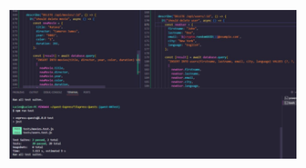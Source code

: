 <!-- ![Texte alternatif](./assets/exp02.JPG)
![Texte alternatif](./assets/exp02bis.JPG) -->
<!-- ![Texte alternatif](./assets/test_02bis.JPG) -->

<!-- ![Texte alternatif](./assets/exp03bis.JPG)
![Texte alternatif](./assets/exp03bis2.JPG)
![Texte alternatif](./assets/exp03bis3.JPG) -->
<!--
![Texte alternatif](./assets/exp03final.JPG) -->

<!-- ![Texte alternatif](./assets/test03.1.JPG) -->
<!--
![Texte alternatif](./assets/04exp.JPG)
![Texte alternatif](./assets/04exp1.JPG)
![Texte alternatif](./assets/04exp2.JPG) -->

![Texte alternatif](./assets/test04.JPG)
